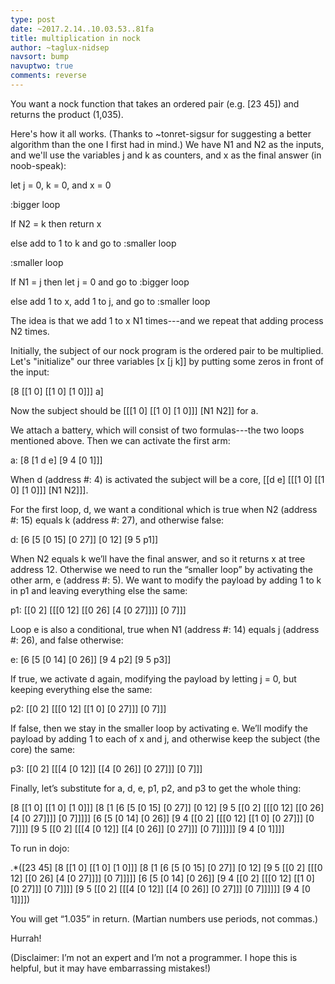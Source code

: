 ```yaml
---
type: post
date: ~2017.2.14..10.03.53..81fa
title: multiplication in nock
author: ~taglux-nidsep
navsort: bump
navuptwo: true
comments: reverse
---
```


You want a nock function that takes an ordered pair (e.g. [23 45]) and returns the product (1,035).

Here's how it all works. (Thanks to ~tonret-sigsur for suggesting a better algorithm than the one I first had in mind.)  We have N1 and N2 as the inputs, and we'll use the variables j and k as counters, and x as the final answer (in noob-speak):


let j = 0, k = 0, and x = 0

:bigger loop 

If N2 = k then return x

else add to 1 to k and go to :smaller loop

:smaller loop

If N1 = j then let j = 0 and go to :bigger loop

else add 1 to x, add 1 to j, and go to :smaller loop


The idea is that we add 1 to x N1 times---and we repeat that adding process N2 times.

Initially, the subject of our nock program is the ordered pair to be multiplied. Let's "initialize" our three variables [x [j k]] by putting some zeros in front of the input:

[8 [[1 0] [[1 0] [1 0]]] a]

Now the subject should be [[[1 0] [[1 0] [1 0]]] [N1 N2]] for a.

We attach a battery, which will consist of two formulas---the two loops mentioned above.  Then we can activate the first arm:

a: [8 [1 d e] [9 4 [0 1]]]

When d (address #: 4) is activated the subject will be a core, [[d e] [[[1 0] [[1 0] [1 0]]] [N1 N2]]].

For the first loop, d, we want a conditional which is true when N2 (address #: 15) equals k (address #: 27), and otherwise false:

d:  [6 [5 [0 15] [0 27]] [0 12] [9 5 p1]]

When N2 equals k we’ll have the final answer, and so it returns x at tree address 12.  Otherwise we need to run the “smaller loop” by activating the other arm, e (address #: 5).  We want to modify the payload by adding 1 to k in p1 and leaving everything else the same:

p1:  [[0 2] [[[0 12] [[0 26] [4 [0 27]]]] [0 7]]]

Loop e is also a conditional, true when N1 (address #: 14) equals j (address #: 26), and false otherwise:

e:  [6 [5 [0 14] [0 26]] [9 4 p2] [9 5 p3]]

If true, we activate d again, modifying the payload by letting j = 0, but keeping everything else the same:

p2:  [[0 2] [[[0 12] [[1 0] [0 27]]] [0 7]]]

If false, then we stay in the smaller loop by activating e.  We’ll modify the payload by adding 1 to each of x and j, and otherwise keep the subject (the core) the same:

p3:  [[0 2] [[[4 [0 12]] [[4 [0 26]] [0 27]]] [0 7]]]

Finally, let’s substitute for a, d, e, p1, p2, and p3 to get the whole thing:

[8 [[1 0] [[1 0] [1 0]]] [8 [1 [6 [5 [0 15] [0 27]] [0 12] [9 5 [[0 2] [[[0 12] [[0 26] [4 [0 27]]]] [0 7]]]]] [6 [5 [0 14] [0 26]] [9 4 [[0 2] [[[0 12] [[1 0] [0 27]]] [0 7]]]] [9 5 [[0 2] [[[4 [0 12]] [[4 [0 26]] [0 27]]] [0 7]]]]]] [9 4 [0 1]]]]

To run in dojo:

.*([23 45] [8 [[1 0] [[1 0] [1 0]]] [8 [1 [6 [5 [0 15] [0 27]] [0 12] [9 5 [[0 2] [[[0 12] [[0 26] [4 [0 27]]]] [0 7]]]]] [6 [5 [0 14] [0 26]] [9 4 [[0 2] [[[0 12] [[1 0] [0 27]]] [0 7]]]] [9 5 [[0 2] [[[4 [0 12]] [[4 [0 26]] [0 27]]] [0 7]]]]]] [9 4 [0 1]]]])

You will get “1.035” in return.  (Martian numbers use periods, not commas.)

Hurrah!

(Disclaimer: I’m not an expert and I’m not a programmer.  I hope this is helpful, but it may have embarrassing mistakes!)
